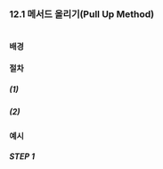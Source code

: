 ### 12.1 메서드 올리기(Pull Up Method)
``` diff

```

#### 배경

#### 절차
##### (1)
##### (2)

#### 예시

##### STEP 1
